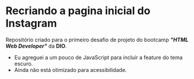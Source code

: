 # Recriando a pagina inicial do Instagram

Repositório criado para o primeiro desafio de projeto do bootcamp ***"HTML Web Developer"*** da **DIO**.

 - Eu agreguei a um pouco de JavaScript para incluir a feature do tema
   escuro.
 - Ainda não está otimizado para acessibilidade.

